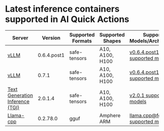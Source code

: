 # Latest inference containers supported in AI Quick Actions

| Server                                                                                                          | Version     |Supported Formats|Supported Shapes| Supported Models/Architectures                                                                                                  |
|-----------------------------------------------------------------------------------------------------------------|-------------|-----------------|----------------|---------------------------------------------------------------------------------------------------------------------------------|
| [vLLM](https://github.com/vllm-project/vllm/releases/tag/v0.6.4.post1)                                          | 0.6.4.post1 |safe-tensors|A10, A100, H100| [v0.6.4.post1 supported models](https://docs.vllm.ai/en/v0.6.4.post1/models/supported_models.html)                   |
| [vLLM](https://github.com/vllm-project/vllm/releases/tag/v0.7.1)                                          | 0.7.1 |safe-tensors|A10, A100, H100| [v0.6.4.post1 supported models](https://docs.vllm.ai/en/v0.6.4.post1/models/supported_models.html)                   |
| [Text Generation Inference (TGI)](https://github.com/huggingface/text-generation-inference/releases/tag/v2.0.1) | 2.0.1.4     |safe-tensors|A10, A100, H100| [v2.0.1 supported models](https://github.com/huggingface/text-generation-inference/blob/v2.0.1/docs/source/supported_models.md) |
| [Llama-cpp](https://github.com/abetlen/llama-cpp-python/releases/tag/v0.2.78)                                   | 0.2.78.0    |gguf|Amphere ARM| [llama.cpp@fd5ea0f supported models](https://github.com/ggerganov/llama.cpp/tree/fd5ea0f897ecb3659d6c269ef6f3d833e865ead7)      |


<!-- 
The below content is hidden in the markdown, useful for updating the above table:

- Steps to find supported models list: 
1. vLLM
    - Visit the vLLM documentation page for supported models https://docs.vllm.ai/en/latest/models/supported_models.html
    - In the bottom right, switch to the required vLLM version. 

2. TGI
    - Visit the supported models page in TGI github repo https://github.com/huggingface/text-generation-inference/blob/main/docs/source/supported_models.md
    - Select the version tag on the left pane, for example v2.0.1. 
3. Llama-cpp-python
    - Visit the llama-cpp-python repo and select the version tag. For example: https://github.com/abetlen/llama-cpp-python/tree/v0.2.78/vendor
    - Click on the llama.cpp commit used by this version.
    - Scroll down in the readme page and find the section on Supported Models. Link to the section if a hyperlink is available, else link the markdown.
-->   
